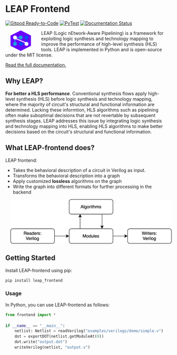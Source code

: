 # LEAP Frontend

[![Gitpod Ready-to-Code](https://img.shields.io/badge/Gitpod-Ready--to--Code-blue?logo=gitpod)](https://gitpod.io/#https://github.com/Nozidoali/leap-compiler.git)
[![PyTest](https://github.com/Nozidoali/leap-frontend/actions/workflows/ci.yml/badge.svg)](https://github.com/Nozidoali/leap-frontend/actions/workflows/ci.yml)
[![Documentation Status](https://readthedocs.org/projects/leap-frontend/badge/?version=latest)](https://leap-frontend.readthedocs.io/en/latest/?badge=latest)

<img src="./static/leap-logo2.svg" width="64" height="64" align="left" style="margin-right: 24pt;margin-left: 12pt" />
LEAP (Logic nEtwork-Aware Pipelining) is a framework for exploiting logic synthesis and technology mapping to improve the performance of high-level synthesis (HLS) tools. LEAP is implemented in Python and is open-source under the MIT license. 

[Read the full documentation.](https://leap-frontend.readthedocs.io/en/latest/?badge=latest)

## Why LEAP?
**For better a HLS performance**. Conventional synthesis flows apply high-level synthesis (HLS) before logic synthesis and technology mapping, where the majority of circuit's structural and functional information are determined. Lacking these informtion, HLS algorithms such as pipelining often make suboptimal decisions that are not revertable by subsequent synthesis stages. LEAP addresses this issue by integrating logic synthesis and technology mapping into HLS, enabling HLS algorithms to make better decisions based on the circuit's structural and functional information.

## What LEAP-frontend does?

LEAP frontend:
- Takes the behavioral description of a circuit in Verilog as input.
- Transforms the behavioral description into a graph
- Apply customized **lossless** algorithms on the graph
- Write the graph into different formats for further processing in the backend

<img src="./static/leap-overview.svg" style="margin-right:12pt;margin-left: 12pt" />

## Getting Started
Install LEAP-frontend using pip:
```bash
pip install leap_frontend
```

### Usage
In Python, you can use LEAP-frontend as follows:
```python
from frontend import *

if __name__ == "__main__":
    netlist: Netlist = readVerilog("examples/verilogs/demo/simple.v")
    dot = exportDOT(netlist.getModuleAt(0))
    dot.write("output.dot")
    writeVerilog(netlist, "output.v")
```
